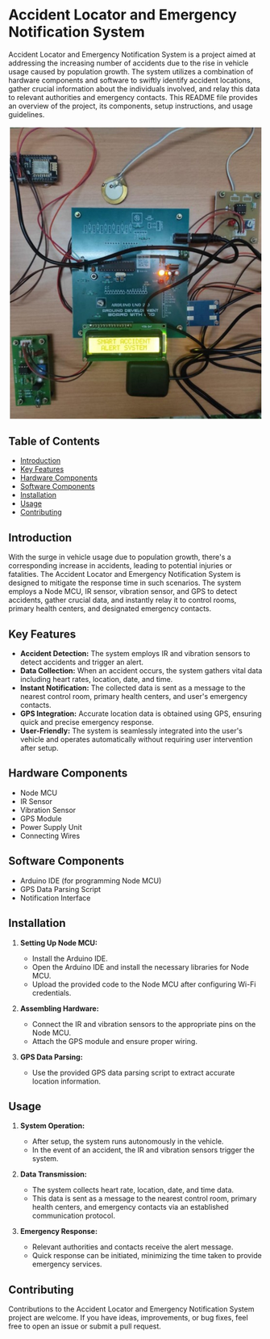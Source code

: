 # Accident Locator and Emergency Notification System

Accident Locator and Emergency Notification System is a project aimed at addressing the increasing number of accidents due to the rise in vehicle usage caused by population growth. The system utilizes a combination of hardware components and software to swiftly identify accident locations, gather crucial information about the individuals involved, and relay this data to relevant authorities and emergency contacts. This README file provides an overview of the project, its components, setup instructions, and usage guidelines.

![Accident Locator System](https://github.com/Mahalakshmee/Accident-detection-project/blob/main/images/accident_locator.jpeg)

## Table of Contents

- [Introduction](#introduction)
- [Key Features](#key-features)
- [Hardware Components](#hardware-components)
- [Software Components](#software-components)
- [Installation](#installation)
- [Usage](#usage)
- [Contributing](#contributing)

## Introduction

With the surge in vehicle usage due to population growth, there's a corresponding increase in accidents, leading to potential injuries or fatalities. The Accident Locator and Emergency Notification System is designed to mitigate the response time in such scenarios. The system employs a Node MCU, IR sensor, vibration sensor, and GPS to detect accidents, gather crucial data, and instantly relay it to control rooms, primary health centers, and designated emergency contacts.

## Key Features

- **Accident Detection:** The system employs IR and vibration sensors to detect accidents and trigger an alert.
- **Data Collection:** When an accident occurs, the system gathers vital data including heart rates, location, date, and time.
- **Instant Notification:** The collected data is sent as a message to the nearest control room, primary health centers, and user's emergency contacts.
- **GPS Integration:** Accurate location data is obtained using GPS, ensuring quick and precise emergency response.
- **User-Friendly:** The system is seamlessly integrated into the user's vehicle and operates automatically without requiring user intervention after setup.

## Hardware Components

- Node MCU
- IR Sensor
- Vibration Sensor
- GPS Module
- Power Supply Unit
- Connecting Wires

## Software Components

- Arduino IDE (for programming Node MCU)
- GPS Data Parsing Script
- Notification Interface

## Installation

1. **Setting Up Node MCU:**
   - Install the Arduino IDE.
   - Open the Arduino IDE and install the necessary libraries for Node MCU.
   - Upload the provided code to the Node MCU after configuring Wi-Fi credentials.

2. **Assembling Hardware:**
   - Connect the IR and vibration sensors to the appropriate pins on the Node MCU.
   - Attach the GPS module and ensure proper wiring.

3. **GPS Data Parsing:**
   - Use the provided GPS data parsing script to extract accurate location information.

## Usage

1. **System Operation:**
   - After setup, the system runs autonomously in the vehicle.
   - In the event of an accident, the IR and vibration sensors trigger the system.

2. **Data Transmission:**
   - The system collects heart rate, location, date, and time data.
   - This data is sent as a message to the nearest control room, primary health centers, and emergency contacts via an established communication protocol.

3. **Emergency Response:**
   - Relevant authorities and contacts receive the alert message.
   - Quick response can be initiated, minimizing the time taken to provide emergency services.

## Contributing

Contributions to the Accident Locator and Emergency Notification System project are welcome. If you have ideas, improvements, or bug fixes, feel free to open an issue or submit a pull request.
